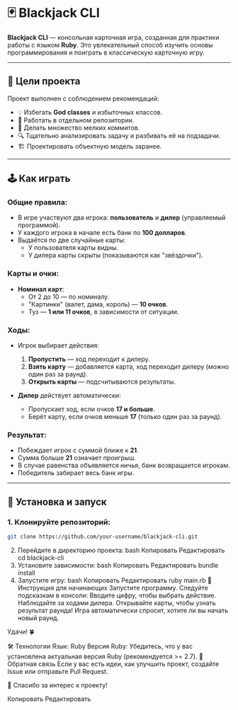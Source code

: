 # 🃏 Blackjack CLI

**Blackjack CLI** — консольная карточная игра, созданная для практики работы с языком **Ruby**. Это увлекательный способ изучить основы программирования и поиграть в классическую карточную игру.

---

## 🎯 Цели проекта

Проект выполнен с соблюдением рекомендаций:  
- 💡 Избегать **God classes** и избыточных классов.  
- 📁 Работать в отдельном репозитории.  
- 📝 Делать множество мелких коммитов.  
- 🔍 Тщательно анализировать задачу и разбивать её на подзадачи.  
- 🏗️ Проектировать объектную модель заранее.  

---

## 🕹️ Как играть

### Общие правила:
- В игре участвуют два игрока: **пользователь** и **дилер** (управляемый программой).  
- У каждого игрока в начале есть банк по **100 долларов**.  
- Выдаётся по две случайные карты:  
  - У пользователя карты видны.  
  - У дилера карты скрыты (показываются как "звёздочки").  

### Карты и очки:
- **Номинал карт**:
  - От 2 до 10 — по номиналу.
  - "Картинки" (валет, дама, король) — **10 очков**.
  - Туз — **1 или 11 очков**, в зависимости от ситуации.  

### Ходы:
- Игрок выбирает действия:
  1. **Пропустить** — ход переходит к дилеру.
  2. **Взять карту** — добавляется карта, ход переходит дилеру (можно один раз за раунд).  
  3. **Открыть карты** — подсчитываются результаты.

- **Дилер** действует автоматически:
  - Пропускает ход, если очков **17 и больше**.  
  - Берёт карту, если очков меньше **17** (только один раз за раунд).  

### Результат:
- Побеждает игрок с суммой ближе к **21**.
- Сумма больше **21** означает проигрыш.  
- В случае равенства объявляется ничья, банк возвращается игрокам.  
- Победитель забирает весь банк игры.

---

## 🚀 Установка и запуск

### 1. Клонируйте репозиторий:
```bash
git clone https://github.com/your-username/blackjack-cli.git
```


2. Перейдите в директорию проекта:
bash
Копировать
Редактировать
cd blackjack-cli
3. Установите зависимости:
bash
Копировать
Редактировать
bundle install
4. Запустите игру:
bash
Копировать
Редактировать
ruby main.rb
👶 Инструкция для начинающих
Запустите программу.
Следуйте подсказкам в консоли:
Вводите цифру, чтобы выбрать действие.
Наблюдайте за ходами дилера.
Открывайте карты, чтобы узнать результат раунда!
Игра автоматически спросит, хотите ли вы начать новый раунд.

Удачи! 🍀

🛠️ Технологии
Язык: Ruby
Версия Ruby: Убедитесь, что у вас установлена актуальная версия Ruby (рекомендуется >= 2.7).
💬 Обратная связь
Если у вас есть идеи, как улучшить проект, создайте Issue или отправьте Pull Request.

🎉 Спасибо за интерес к проекту!

Копировать
Редактировать
